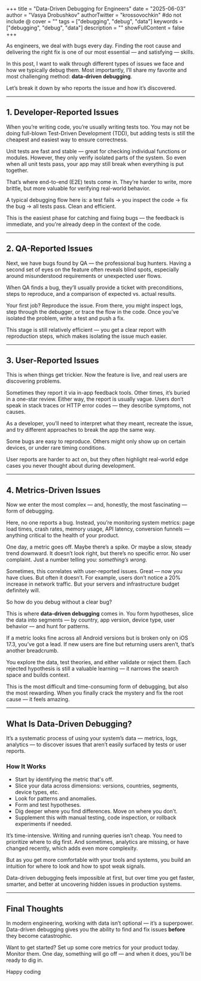 +++
title = "Data-Driven Debugging for Engineers"
date = "2025-06-03"
author = "Vasya Drobushkov"
authorTwitter = "krossovochkin" #do not include @
cover = ""
tags = ["debugging", "debug", "data"]
keywords = ["debugging", "debug", "data"]
description = ""
showFullContent = false
+++

As engineers, we deal with bugs every day. Finding the root cause and delivering the right fix is one of our most essential — and satisfying — skills.

In this post, I want to walk through different types of issues we face and how we typically debug them. Most importantly, I’ll share my favorite and most challenging method: **data-driven debugging**.

Let’s break it down by who reports the issue and how it’s discovered.

---

## 1. Developer-Reported Issues

When you’re writing code, you’re usually writing tests too. You may not be doing full-blown Test-Driven Development (TDD), but adding tests is still the cheapest and easiest way to ensure correctness.

Unit tests are fast and stable — great for checking individual functions or modules. However, they only verify isolated parts of the system. So even when all unit tests pass, your app may still break when everything is put together.

That’s where end-to-end (E2E) tests come in. They’re harder to write, more brittle, but more valuable for verifying real-world behavior.

A typical debugging flow here is: a test fails → you inspect the code → fix the bug → all tests pass. Clean and efficient.

This is the easiest phase for catching and fixing bugs — the feedback is immediate, and you're already deep in the context of the code.

---

## 2. QA-Reported Issues

Next, we have bugs found by QA — the professional bug hunters. Having a second set of eyes on the feature often reveals blind spots, especially around misunderstood requirements or unexpected user flows.

When QA finds a bug, they’ll usually provide a ticket with preconditions, steps to reproduce, and a comparison of expected vs. actual results.

Your first job? Reproduce the issue. From there, you might inspect logs, step through the debugger, or trace the flow in the code. Once you’ve isolated the problem, write a test and push a fix.

This stage is still relatively efficient — you get a clear report with reproduction steps, which makes isolating the issue much easier.

---

## 3. User-Reported Issues

This is when things get trickier. Now the feature is live, and real users are discovering problems.

Sometimes they report it via in-app feedback tools. Other times, it’s buried in a one-star review. Either way, the report is usually vague. Users don’t speak in stack traces or HTTP error codes — they describe symptoms, not causes.

As a developer, you’ll need to interpret what they meant, recreate the issue, and try different approaches to break the app the same way.

Some bugs are easy to reproduce. Others might only show up on certain devices, or under rare timing conditions.

User reports are harder to act on, but they often highlight real-world edge cases you never thought about during development.

---

## 4. Metrics-Driven Issues

Now we enter the most complex — and, honestly, the most fascinating — form of debugging.

Here, no one reports a bug. Instead, you’re monitoring system metrics: page load times, crash rates, memory usage, API latency, conversion funnels — anything critical to the health of your product.

One day, a metric goes off. Maybe there’s a spike. Or maybe a slow, steady trend downward. It doesn’t look right, but there’s no specific error. No user complaint. Just a number telling you: *something’s wrong.*

Sometimes, this correlates with user-reported issues. Great — now you have clues. But often it doesn’t. For example, users don’t notice a 20% increase in network traffic. But your servers and infrastructure budget definitely will.

So how do you debug without a clear bug?

This is where **data-driven debugging** comes in. You form hypotheses, slice the data into segments — by country, app version, device type, user behavior — and hunt for patterns.

If a metric looks fine across all Android versions but is broken only on iOS 17.3, you’ve got a lead. If new users are fine but returning users aren’t, that’s another breadcrumb.

You explore the data, test theories, and either validate or reject them. Each rejected hypothesis is still a valuable learning — it narrows the search space and builds context.

This is the most difficult and time-consuming form of debugging, but also the most rewarding. When you finally crack the mystery and fix the root cause — it feels amazing.

---

## What Is Data-Driven Debugging?

It’s a systematic process of using your system’s data — metrics, logs, analytics — to discover issues that aren’t easily surfaced by tests or user reports.

### How It Works
- Start by identifying the metric that's off.
- Slice your data across dimensions: versions, countries, segments, device types, etc.
- Look for patterns and anomalies.
- Form and test hypotheses.
- Dig deeper where you find differences. Move on where you don’t.
- Supplement this with manual testing, code inspection, or rollback experiments if needed.

It’s time-intensive. Writing and running queries isn’t cheap. You need to prioritize where to dig first. And sometimes, analytics are missing, or have changed recently, which adds even more complexity.

But as you get more comfortable with your tools and systems, you build an intuition for where to look and how to spot weak signals.

Data-driven debugging feels impossible at first, but over time you get faster, smarter, and better at uncovering hidden issues in production systems.

---

## Final Thoughts

In modern engineering, working with data isn’t optional — it’s a superpower. Data-driven debugging gives you the ability to find and fix issues **before** they become catastrophic.

Want to get started? Set up some core metrics for your product today. Monitor them. One day, something will go off — and when it does, you’ll be ready to dig in.

Happy coding

